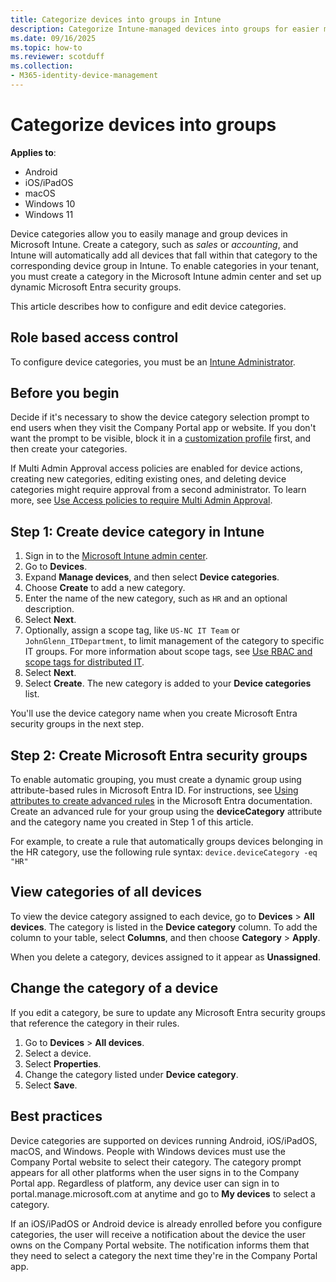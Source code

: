 ```yaml
---
title: Categorize devices into groups in Intune
description: Categorize Intune-managed devices into groups for easier management in the admin center.
ms.date: 09/16/2025
ms.topic: how-to
ms.reviewer: scotduff
ms.collection:
- M365-identity-device-management
---
```


# Categorize devices into groups

**Applies to**:
* Android
* iOS/iPadOS
* macOS
* Windows 10
* Windows 11

Device categories allow you to easily manage and group devices in Microsoft Intune. Create a category, such as *sales* or *accounting*, and Intune will automatically add all devices that fall within that category to the corresponding device group in Intune. To enable categories in your tenant, you must create a category in the Microsoft Intune admin center and set up dynamic Microsoft Entra security groups.

This article describes how to configure and edit device categories.

## Role based access control

To configure device categories, you must be an [Intune Administrator](/entra/identity/role-based-access-control/permissions-reference#intune-administrator).

## Before you begin

Decide if it's necessary to show the device category selection prompt to end users when they visit the Company Portal app or website. If you don't want the prompt to be visible, block it in a [customization profile](../apps/company-portal-app.md#device-categories) first, and then create your categories.

If Multi Admin Approval access policies are enabled for device actions, creating new categories, editing existing ones, and deleting device categories might require approval from a second administrator. To learn more, see [Use Access policies to require Multi Admin Approval](../fundamentals/multi-admin-approval.md).

## Step 1: Create device category in Intune

1. Sign in to the [Microsoft Intune admin center](https://go.microsoft.com/fwlink/?linkid=2109431).
1. Go to **Devices**.
1. Expand **Manage devices**, and then select **Device categories**.
1. Choose **Create** to add a new category.
1. Enter the name of the new category, such as `HR` and an optional description.
1. Select **Next**.
1. Optionally, assign a scope tag, like `US-NC IT Team` or `JohnGlenn_ITDepartment`, to limit management of the category to specific IT groups. For more information about scope tags, see [Use RBAC and scope tags for distributed IT](../fundamentals/scope-tags.md).
1. Select **Next**.
1. Select **Create**. The new category is added to your **Device categories** list.

You'll use the device category name when you create Microsoft Entra security groups in the next step.

<a name='step-2-create-azure-ad-security-groups'></a>

## Step 2: Create Microsoft Entra security groups

To enable automatic grouping, you must create a dynamic group using attribute-based rules in Microsoft Entra ID. For instructions, see [Using attributes to create advanced rules](/azure/active-directory/users-groups-roles/groups-dynamic-membership#using-attributes-to-create-rules-for-device-objects) in the Microsoft Entra documentation. Create an advanced rule for your group using the **deviceCategory** attribute and the category name you created in Step 1 of this article.

For example, to create a rule that automatically groups devices belonging in the HR category, use the following rule syntax: `device.deviceCategory -eq "HR"`

## View categories of all devices
To view the device category assigned to each device, go to **Devices** > **All devices**.
The category is listed in the **Device category** column. To add the column to your table, select **Columns**, and then choose **Category** > **Apply**.

When you delete a category, devices assigned to it appear as **Unassigned**.

## Change the category of a device
If you edit a category, be sure to update any Microsoft Entra security groups that reference the category in their rules.

1. Go to **Devices** > **All devices**.
2. Select a device.
3. Select **Properties**.
4. Change the category listed under **Device category**.
5. Select **Save**.

## Best practices
Device categories are supported on devices running Android, iOS/iPadOS, macOS, and Windows. People with Windows devices must use the Company Portal website to select their category. The category prompt appears for all other platforms when the user signs in to the Company Portal app. Regardless of platform, any device user can sign in to portal.manage.microsoft.com at anytime and go to **My devices** to select a category.

If an iOS/iPadOS or Android device is already enrolled before you configure categories, the user will receive a notification about the device the user owns on the Company Portal website. The notification informs them that they need to select a category the next time they're in the Company Portal app.
